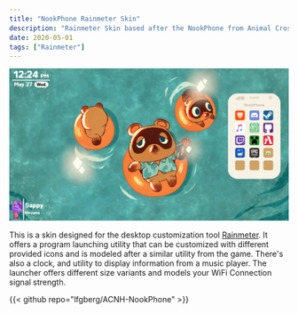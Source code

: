 ```yaml
---
title: "NookPhone Rainmeter Skin"
description: "Rainmeter Skin based after the NookPhone from Animal Crossing New Horizons"
date: 2020-05-01
tags: ["Rainmeter"]
---
```

![NookPhone Skin](content/posts/development/nookphone/featured.png)

This is a skin designed for the desktop customization tool [Rainmeter](https://www.rainmeter.net/). It offers a program launching utility that can be customized with different provided icons and is modeled after a similar utility from the game. There's also a clock, and utility to display information from a music player. The launcher offers different size variants and models your WiFi Connection signal strength.

{{< github repo="lfgberg/ACNH-NookPhone" >}}
